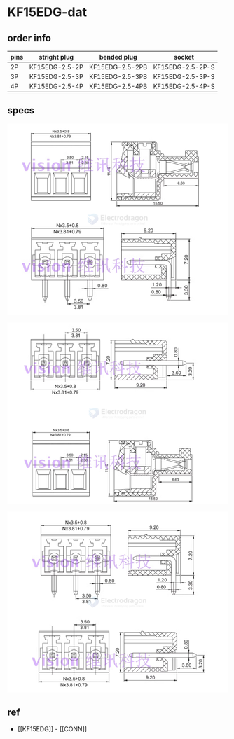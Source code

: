 
# KF15EDG-dat

## order info 

| pins | stright plug   | bended plug     | socket           |
| ---- | -------------- | --------------- | ---------------- |
| 2P   | KF15EDG-2.5-2P | KF15EDG-2.5-2PB | KF15EDG-2.5-2P-S |
| 3P   | KF15EDG-2.5-3P | KF15EDG-2.5-3PB | KF15EDG-2.5-3P-S |
| 4P   | KF15EDG-2.5-4P | KF15EDG-2.5-4PB | KF15EDG-2.5-4P-S |




## specs 

![](2025-04-08-15-53-43.png)

![](2025-04-08-15-53-57.png)

![](2025-04-08-15-54-08.png)


## ref 

- [[KF15EDG]] - [[CONN]]